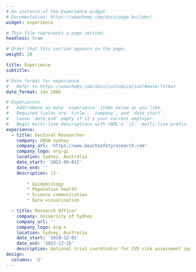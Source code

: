 ```yaml
---
# An instance of the Experience widget.
# Documentation: https://wowchemy.com/docs/page-builder/
widget: experience

# This file represents a page section.
headless: true

# Order that this section appears on the page.
weight: 20

title: Experience
subtitle:

# Date format for experience
#   Refer to https://wowchemy.com/docs/customization/#date-format
date_format: Jan 2006

# Experiences.
#   Add/remove as many `experience` items below as you like.
#   Required fields are `title`, `company`, and `date_start`.
#   Leave `date_end` empty if it's your current employer.
#   Begin multi-line descriptions with YAML's `|2-` multi-line prefix.
experience:
  - title: Doctoral Researcher 
    company: UNSW Sydney
    company_url: 'https://www.beachsafetyresearch.com'
    company_logo: org-gc
    location: Sydney, Australia
    date_start: '2022-09-012'
    date_end: ''
    description: |2-
        
        * Epidemiology
        * Population health
        * Science communication
        * Data visualisation

  - title: Research Officer
    company: University of Sydney
    company_url: ''
    company_logo: org-x
    location: Sydney, Australia
    date_start: '2019-12-01'
    date_end: '2022-12-15'
    description: National trial coordinator for CVD risk assessment implementation study
design:
  columns: '2'
---
```


